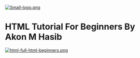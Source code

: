 [![Small-logo.png](https://i.postimg.cc/0NGsBr4L/Small-logo.png)](https://postimg.cc/mcrJcZBw)

# HTML Tutorial For Beginners By Akon M Hasib

[![html-full-html-beginners.png](https://i.postimg.cc/JhVTB0td/html-full-html-beginners.png)](https://postimg.cc/Hrz0qpwQ)

